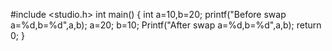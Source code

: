#include <studio.h> 
int main()
{ 
  int a=10,b=20;
  printf("Before swap a=%d,b=%d",a,b);
  a=20;
  b=10;
  Printf("After swap a=%d,b=%d",a,b);
  return 0;
}
